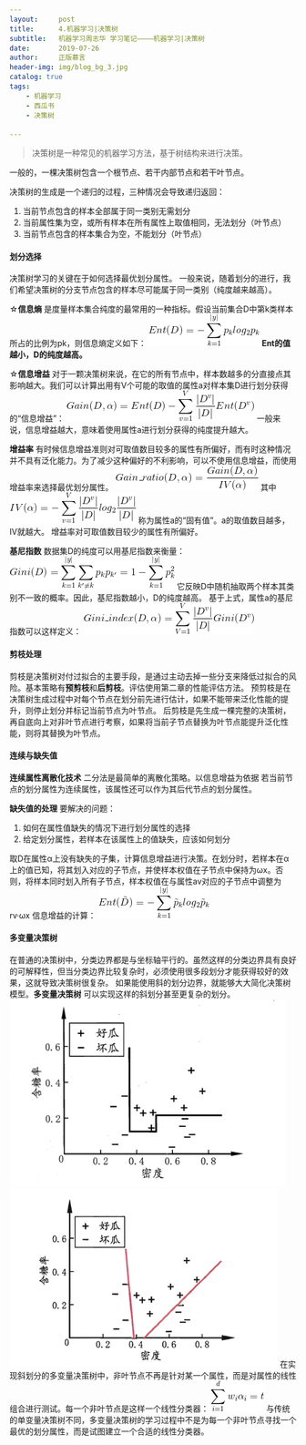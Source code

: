 ```yaml
---
layout:     post
title:      4.机器学习|决策树
subtitle:   机器学习周志华 学习笔记————机器学习|决策树
date:       2019-07-26
author:     正版慕言
header-img: img/blog_bg_3.jpg
catalog: true
tags:
    - 机器学习
    - 西瓜书
    - 决策树

---
```


> 决策树是一种常见的机器学习方法，基于树结构来进行决策。

一般的，一棵决策树包含一个根节点、若干内部节点和若干叶节点。

决策树的生成是一个递归的过程，三种情况会导致递归返回：
1. 当前节点包含的样本全部属于同一类别无需划分
2. 当前属性集为空，或所有样本在所有属性上取值相同，无法划分（叶节点）
3. 当前节点包含的样本集合为空，不能划分（叶节点）

#### 划分选择
决策树学习的关键在于如何选择最优划分属性。
一般来说，随着划分的进行，我们希望决策树的分支节点包含的样本尽可能属于同一类别（纯度越来越高）。

☆**信息熵** 是度量样本集合纯度的最常用的一种指标。假设当前集合D中第k类样本所占的比例为pk，则信息熵定义如下：
![信息熵](/img/西瓜书-4.信息熵.gif)
**Ent的值越小，D的纯度越高。**

☆**信息增益** 对于一颗决策树来说，在它的所有节点中，样本数越多的分直接点其影响越大。我们可以计算出用有V个可能的取值的属性a对样本集D进行划分获得的“信息增益”：
![信息增益](/img/西瓜书-4.信息增益.gif)
一般来说，信息增益越大，意味着使用属性a进行划分获得的纯度提升越大。

**增益率** 有时候信息增益准则对可取值数目较多的属性有所偏好，而有时这种情况并不具有泛化能力。为了减少这种偏好的不利影响，可以不使用信息增益，而使用增益率来选择最优划分属性。
![增益率](/img/西瓜书-4.增益率.gif)
其中
![IV](/img/西瓜书-4.IV.gif)
称为属性a的“固有值”。a的取值数目越多，IV就越大。
增益率对可取值数目较少的属性有所偏好。

**基尼指数** 
数据集D的纯度可以用基尼指数来衡量：
![基尼指数](/img/西瓜书-4.基尼指数.gif)
它反映D中随机抽取两个样本其类别不一致的概率。因此，基尼指数越小，D的纯度越高。
基于上式，属性a的基尼指数可以这样定义：
![属性a的基尼指数](/img/西瓜书-4.属性a的基尼指数.gif)

#### 剪枝处理
剪枝是决策树对付过拟合的主要手段，是通过主动去掉一些分支来降低过拟合的风险。基本策略有**预剪枝**和**后剪枝**。评估使用第二章的性能评估方法。
预剪枝是在决策树生成过程中对每个节点在划分前先进行估计，如果不能带来泛化性能的提升，则停止划分并标记当前节点为叶节点。
后剪枝是先生成一棵完整的决策树，再自底向上对非叶节点进行考察，如果将当前子节点替换为叶节点能提升泛化性能，则将其替换为叶节点。

#### 连续与缺失值
**连续属性离散化技术**
二分法是最简单的离散化策略。以信息增益为依据
若当前节点的划分属性为连续属性，该属性还可以作为其后代节点的划分属性。

**缺失值的处理**
要解决的问题：
1. 如何在属性值缺失的情况下进行划分属性的选择
2. 给定划分属性，若样本在该属性上的值缺失，应该如何划分

取D在属性α上没有缺失的子集，计算信息增益进行决策。在划分时，若样本在α上的值已知，将其划入对应的子节点，并使样本权值在子节点中保持为ωx。否则，将样本同时划入所有子节点，样本权值在与属性av对应的子节点中调整为rv·ωx
信息增益的计算：
![属性值有缺失时的信息增益](/img/西瓜书-4.缺失值_信息增益.gif)

#### 多变量决策树
在普通的决策树中，分类边界都是与坐标轴平行的。虽然这样的分类边界具有良好的可解释性，但当分类边界比较复杂时，必须使用很多段划分才能获得较好的效果，这就导致决策树很复杂。
如果能使用斜的划分边界，就能够大大简化决策树模型。**多变量决策树** 可以实现这样的斜划分甚至更复杂的划分。
![单变量决策树的分类边界](/img/西瓜书-4.单变量决策树的分类边界.png)
![多变量决策树的分类边界](/img/西瓜书-4.多变量决策树的分类边界.png)
在实现斜划分的多变量决策树中，非叶节点不再是针对某一个属性，而是对属性的线性组合进行测试。每一个非叶节点是这样一个线性分类器：
![多变量决策树的线性分类器](/img/西瓜书-4.多变量决策树的线性分类器.gif)
与传统的单变量决策树不同，多变量决策树的学习过程中不是为每一个非叶节点寻找一个最优的划分属性，而是试图建立一个合适的线性分类器。
